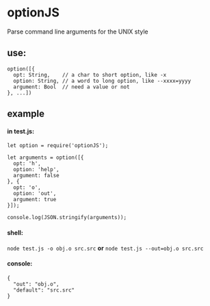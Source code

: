 # optionJS
 Parse command line arguments for the UNIX style

## use:

    option([{
      opt: String,    // a char to short option, like -x
      option: String, // a word to long option, like --xxxx=yyyy
      argument: Bool  // need a value or not
    }, ...])

## example

#### in test.js:

    let option = require('optionJS');

    let arguments = option([{
      opt: 'h',
      option: 'help',
      argument: false
    }, {
      opt: 'o',
      option: 'out',
      argument: true
    }]);

    console.log(JSON.stringify(arguments));

#### shell:

```node test.js -o obj.o src.src``` **or** ```node test.js --out=obj.o src.src```

#### console:

    {
      "out": "obj.o",
      "default": "src.src"
    }
